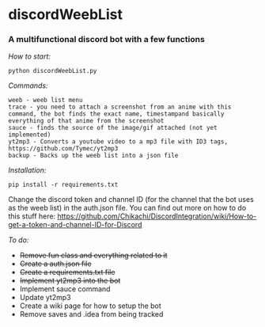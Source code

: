 # discordWeebList

### A multifunctional discord bot with a few functions

*How to start:*
```
python discordWeebList.py
```

*Commands:*
```
weeb - weeb list menu
trace - you need to attach a screenshot from an anime with this command, the bot finds the exact name, timestampand basically everything of that anime from the screenshot
sauce - finds the source of the image/gif attached (not yet implemented)
yt2mp3 - Converts a youtube video to a mp3 file with ID3 tags, https://github.com/Tymec/yt2mp3
backup - Backs up the weeb list into a json file
```

*Installation:*
```
pip install -r requirements.txt
```
Change the discord token and channel ID (for the channel that the bot uses as the weeb list) in the auth.json file.
You can find out more on how to do this stuff here: https://github.com/Chikachi/DiscordIntegration/wiki/How-to-get-a-token-and-channel-ID-for-Discord

*To do:*
- ~~Remove fun class and everything related to it~~
- ~~Create a auth.json file~~
- ~~Create a requirements.txt file~~
- ~~Implement yt2mp3 into the bot~~
- Implement sauce command
- Update yt2mp3
- Create a wiki page for how to setup the bot
- Remove saves and .idea from being tracked
